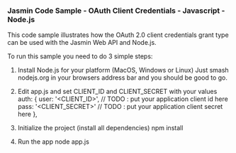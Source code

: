 ### Jasmin Code Sample - OAuth Client Credentials - Javascript - Node.js

This code sample illustrates how the OAuth 2.0 client credentials grant type can be used with the Jasmin Web API and Node.js.

To run this sample you need to do 3 simple steps:

1. Install Node.js for your platform (MacOS, Windows or Linux)
Just smash nodejs.org in your browsers address bar and you should be good to go.

2. Edit app.js and set CLIENT_ID and CLIENT_SECRET with your values
  auth: {
    user: '<CLIENT_ID>', // TODO : put your application client id here
    pass: '<CLIENT_SECRET>' // TODO : put your application client secret here
  },
  
3.	Initialize the project (install all dependencies)
npm install

4. Run the app
node app.js
